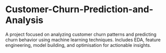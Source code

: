 # Customer-Churn-Prediction-and-Analysis
A project focused on analyzing customer churn patterns and predicting churn behavior using machine learning techniques. Includes EDA, feature engineering, model building, and optimisation for actionable insights.
